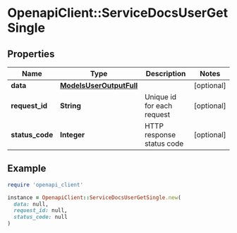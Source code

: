 # OpenapiClient::ServiceDocsUserGetSingle

## Properties

| Name | Type | Description | Notes |
| ---- | ---- | ----------- | ----- |
| **data** | [**ModelsUserOutputFull**](ModelsUserOutputFull.md) |  | [optional] |
| **request_id** | **String** | Unique id for each request | [optional] |
| **status_code** | **Integer** | HTTP response status code | [optional] |

## Example

```ruby
require 'openapi_client'

instance = OpenapiClient::ServiceDocsUserGetSingle.new(
  data: null,
  request_id: null,
  status_code: null
)
```

